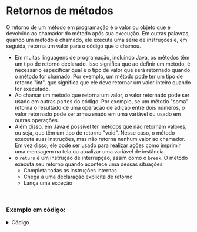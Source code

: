 # Retornos de métodos

O retorno de um método em programação é o valor ou objeto que é devolvido ao chamador do método após sua execução. Em outras palavras, quando um método é chamado, ele executa uma série de instruções e, em seguida, retorna um valor para o código que o chamou.

- Em muitas linguagens de programação, incluindo Java, os métodos têm um tipo de retorno declarado. Isso significa que ao definir um método, é necessário especificar qual é o tipo de valor que será retornado quando o método for chamado. Por exemplo, um método pode ter um tipo de retorno "int", que significa que ele deve retornar um valor inteiro quando for executado.
- Ao chamar um método que retorna um valor, o valor retornado pode ser usado em outras partes do código. Por exemplo, se um método "soma" retorna o resultado de uma operação de adição entre dois números, o valor retornado pode ser armazenado em uma variável ou usado em outras operações.
- Além disso, em Java é possível ter métodos que não retornam valores, ou seja, que têm um tipo de retorno "void". Nesse caso, o método executa suas instruções, mas não retorna nenhum valor ao chamador. Em vez disso, ele pode ser usado para realizar ações como imprimir uma mensagem na tela ou atualizar uma variável de instância.
- o `return` é um instrução de interrupção, assim como o `break`. O método executa seu retorno quando acontece uma dessas situações:
    - Completa todas as instruções internas
    - Chega a uma declaração explicita de retorno
    - Lança uma exceção

<br>

### Exemplo em código:
<details>
<summary>Código</summary>

```java
public class ExemploMetodo {

    public static void main(String[] args) {
        int resultado = soma(2, 3);
        System.out.println("A soma é: " + resultado);

        imprimirMensagem();
    }

    public static int soma(int a, int b) {
        int resultado = a + b;
        return resultado;
    }

    public static void imprimirMensagem() {
        System.out.println("Método sem retorno. Essa mensagem foi impressa!");
    }
}
```

</details>

